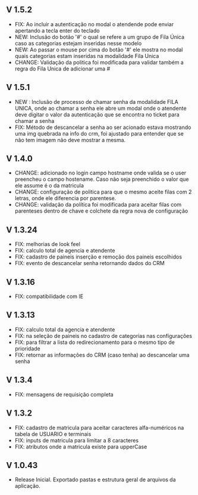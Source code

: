 ﻿## V 1.5.2
- FIX: Ao incluir a autenticação no modal o atendende pode enviar apertando a tecla enter do teclado
- NEW: Inclusão do botão '#' o qual se refere a um grupo de Fila Única caso as categorias estejam inseridas nesse modelo
- NEW: Ao passar o mouse por cima do botão '#' ele mostra no modal quais categorias estam inseridas na modalidade Fila Unica
- CHANGE: Validação da politica foi modificada para validar também a regra do Fila Unica de adicionar uma #

## V 1.5.1
- NEW : Inclusão de processo de chamar senha da modalidade FILA UNICA, onde ao chamar a senha ele abre um modal onde o atendente deve digitar o valor da autenticação que se encontra no ticket para chamar a senha
- FIX: Método de descancelar a senha ao ser acionado estava mostrando uma img quebrada na info do crm, foi ajustado para entender que se não tem imagem não deve mostrar a mesma.

## V 1.4.0
- CHANGE: adicionado no login campo hostname onde valida se o user preencheu o campo hostename. Caso não seja preenchido o valor que ele assume é o da matricula
- CHANGE: configuração de politica para que o mesmo aceite filas com 2 letras, onde ele diferencia por parentese.
- CHANGE: validação da política foi modificada para aceitar filas com parenteses dentro de chave e colchete da regra nova de configuração

## V 1.3.24
- FIX: melhorias de look feel
- FIX: calculo total de agencia e atendente
- FIX: cadastro de paineis inserção e remoção dos paineis escolhidos
- FIX: evento de descancelar senha retornando dados do CRM

## V 1.3.16
- FIX: compatibilidade com IE

## V 1.3.13
- FIX: calculo total da agencia e atendente
- FIX: na seleção de paineis no cadastro de categorias nas configurações
- FIX: para filtrar a lista do redirecionamento para o mesmo tipo de prioridade
- FIX: retornar as informações do CRM (caso tenha) ao descancelar uma senha

## V 1.3.4
- FIX: mensagens de requisição completa

## V 1.3.2
- FIX: cadastro de matricula para aceitar caracteres alfa-numéricos na tabela de USUARIO e terminais
- FIX: inputs de matricula para limitar a 8 caracteres
- FIX: atributos onde a matricula existe para upperCase

## V 1.0.43
- Release Inicial. Exportado pastas e estrutura geral de arquivos da aplicação.